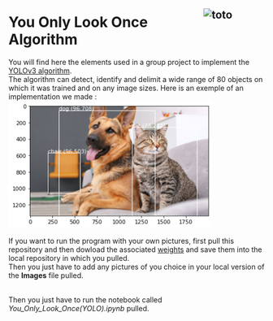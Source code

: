 

## <a href="http://www.insa-toulouse.fr/" ><img src="http://www.math.univ-toulouse.fr/~besse/Wikistat/Images/Logo_INSAvilletoulouse-RVB.png" style="width:120px; height:66px; float: right; margin: 0 0 0 15px" title="INSA Toulouse" alt="toto"></a>


# You Only Look Once Algorithm 

You will find here the elements used in a group project to implement the [YOLOv3 algorithm](https://youtu.be/WP4F6aK1Ft8). <br>
The algorithm can detect, identify and delimit a wide range of 80 objects on which it was trained and on any image sizes.
Here is an exemple of an implementation we made : <br>
<img src="result.png" style="width:400px; height:250px; float: center" title="Result" alt="toto">


If you want to run the program with your own pictures, first pull this repository and then dowload the associated [weights](https://pjreddie.com/media/files/yolov3.weights) and save them into the local repository in which you pulled. <br>
Then you just have to add any pictures of you choice in your local version of the **Images** file pulled. <br><br>

Then you just have to run the notebook called *You_Only_Look_Once(YOLO).ipynb* pulled.

